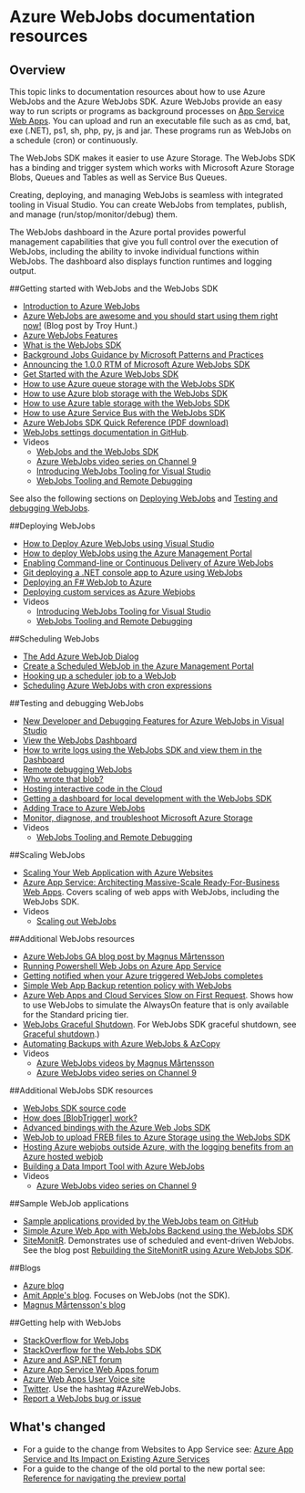 <properties 
	pageTitle="Azure WebJobs documentation resources" 
	description="Recommended resources for learning how to use Azure WebJobs and the Azure WebJobs SDK." 
	services="app-service" 
	documentationCenter=".net" 
	authors="tdykstra" 
	manager="wpickett" 
	editor="jimbe"/>

<tags 
	ms.service="app-service" 
	ms.workload="na" 
	ms.tgt_pltfrm="na" 
	ms.devlang="na" 
	ms.topic="article" 
	ms.date="09/22/2015" 
	ms.author="tdykstra"/>

# Azure WebJobs documentation resources

## Overview

This topic links to documentation resources about how to use Azure WebJobs and the Azure WebJobs SDK. Azure WebJobs provide an easy way to run scripts or programs as background processes on [App Service Web Apps](http://go.microsoft.com/fwlink/?LinkId=529714). You can upload and run an executable file such as as cmd, bat, exe (.NET), ps1, sh, php, py, js and jar. These programs run as WebJobs on a schedule (cron) or continuously.

The WebJobs SDK makes it easier to use Azure Storage. The WebJobs SDK has a binding and trigger system which works with Microsoft Azure Storage Blobs, Queues and Tables as well as Service Bus Queues.

Creating, deploying, and managing WebJobs is seamless with integrated tooling in Visual Studio. You can create WebJobs from templates, publish, and manage (run/stop/monitor/debug) them. 

The WebJobs dashboard in the Azure portal provides powerful management capabilities that give you full control over the execution of WebJobs, including the ability to invoke individual functions within WebJobs. The dashboard also displays function runtimes and logging output. 

##<a name="getstarted"></a>Getting started with WebJobs and the WebJobs SDK

* [Introduction to Azure WebJobs](http://www.hanselman.com/blog/IntroducingWindowsAzureWebJobs.aspx)
* [Azure WebJobs are awesome and you should start using them right now!](http://www.troyhunt.com/2015/01/azure-webjobs-are-awesome-and-you.html) (Blog post by Troy Hunt.)
* [Azure WebJobs Features](/blog/2014/10/22/webjobs-goes-into-full-production/)
* [What is the WebJobs SDK](websites-dotnet-webjobs-sdk.md)
* [Background Jobs Guidance by Microsoft Patterns and Practices](https://github.com/mspnp/azure-guidance/blob/master/Background-Jobs.md)
* [Announcing the 1.0.0 RTM of Microsoft Azure WebJobs SDK](/blog/2014/10/25/announcing-the-1-0-0-rtm-of-microsoft-azure-webjobs-sdk/)
* [Get Started with the Azure WebJobs SDK](websites-dotnet-webjobs-sdk-get-started.md)
* [How to use Azure queue storage with the WebJobs SDK](websites-dotnet-webjobs-sdk-storage-queues-how-to.md)
* [How to use Azure blob storage with the WebJobs SDK](websites-dotnet-webjobs-sdk-storage-blobs-how-to.md)
* [How to use Azure table storage with the WebJobs SDK](websites-dotnet-webjobs-sdk-storage-tables-how-to.md)
* [How to use Azure Service Bus with the WebJobs SDK](websites-dotnet-webjobs-sdk-service-bus.md)
* [Azure WebJobs SDK Quick Reference (PDF download)](http://go.microsoft.com/fwlink/?LinkID=524028&clcid=0x409)
* [WebJobs settings documentation in GitHub](https://github.com/projectkudu/kudu/wiki/Web-jobs).
* Videos
	* [WebJobs and the WebJobs SDK](http://channel9.msdn.com/Shows/Cloud+Cover/Episode-153-WebJobs-with-Pranav-Rastogi?utm_source=dlvr.it&utm_medium=twitter)
	* [Azure WebJobs video series on Channel 9](http://channel9.msdn.com/Tags/azurefridaywebjobs)
	* [Introducing WebJobs Tooling for Visual Studio](http://channel9.msdn.com/Shows/Web+Camps+TV/Introducing-WebJobs-Tooling-for-Visual-Studio-with-Brady-Gaster) 
	* [WebJobs Tooling and Remote Debugging](http://channel9.msdn.com/Shows/Web+Camps+TV/WebJobs-GA-Series-Episode-1-WebJobs-Tooling-with-Brady-Gaster)

See also the following sections on [Deploying WebJobs](#deploy) and [Testing and debugging WebJobs](#debug).

##<a name="deploy"></a>Deploying WebJobs

* [How to Deploy Azure WebJobs using Visual Studio](websites-dotnet-deploy-webjobs.md)
* [How to deploy WebJobs using the Azure Management Portal](web-sites-create-web-jobs.md)
* [Enabling Command-line or Continuous Delivery of Azure WebJobs](http://azure.microsoft.com/blog/2014/08/18/enabling-command-line-or-continuous-delivery-of-azure-webjobs/)
* [Git deploying a .NET console app to Azure using WebJobs](http://blog.amitapple.com/post/73574681678/git-deploy-console-app/)
* [Deploying an F# WebJob to Azure](http://blogs.msdn.com/b/dave_crooks_dev_blog/archive/2015/02/18/deploying-f-web-job-to-azure.aspx)
* [Deploying custom services as Azure Webjobs](http://withouttheloop.com/articles/2015-06-23-deploying-custom-services-as-azure-webjobs/)
* Videos
	* [Introducing WebJobs Tooling for Visual Studio](http://channel9.msdn.com/Shows/Web+Camps+TV/Introducing-WebJobs-Tooling-for-Visual-Studio-with-Brady-Gaster) 
	* [WebJobs Tooling and Remote Debugging](http://channel9.msdn.com/Shows/Web+Camps+TV/WebJobs-GA-Series-Episode-1-WebJobs-Tooling-with-Brady-Gaster) 

##<a name="schedule"></a>Scheduling WebJobs

* [The Add Azure WebJob Dialog](websites-dotnet-deploy-webjobs.md#configure)
* [Create a Scheduled WebJob in the Azure Management Portal](web-sites-create-web-jobs.md#CreateScheduled)
* [Hooking up a scheduler job to a WebJob](http://blog.davidebbo.com/2015/05/scheduled-webjob.html)
* [Scheduling Azure WebJobs with cron expressions](http://blog.amitapple.com/post/2015/06/scheduling-azure-webjobs/)

##<a name="debug"></a>Testing and debugging WebJobs

* [New Developer and Debugging Features for Azure WebJobs in Visual Studio](http://blogs.msdn.com/b/webdev/archive/2014/11/12/new-developer-and-debugging-features-for-azure-webjobs-in-visual-studio.aspx)
* [View the WebJobs Dashboard](websites-dotnet-webjobs-sdk-get-started.md#view-the-webjobs-sdk-dashboard)
* [How to write logs using the WebJobs SDK and view them in the Dashboard](websites-dotnet-webjobs-sdk-storage-queues-how-to.md#logs)
* [Remote debugging WebJobs](web-sites-dotnet-troubleshoot-visual-studio.md#remotedebugwj)
* [Who wrote that blob?](http://blogs.msdn.com/b/jmstall/archive/2014/02/19/who-wrote-that-blob.aspx) 
* [Hosting interactive code in the Cloud](http://blogs.msdn.com/b/jmstall/archive/2014/04/26/hosting-interactive-code-in-the-cloud.aspx)
* [Getting a dashboard for local development with the WebJobs SDK](http://blogs.msdn.com/b/jmstall/archive/2014/01/27/getting-a-dashboard-for-local-development-with-the-webjobs-sdk.aspx)
* [Adding Trace to Azure WebJobs](http://blogs.msdn.com/b/mcsuksoldev/archive/2014/09/04/adding-trace-to-azure-web-sites-and-web-jobs.aspx)
* [Monitor, diagnose, and troubleshoot Microsoft Azure Storage](../storage-monitoring-diagnosing-troubleshooting/)
* Videos
	* [WebJobs Tooling and Remote Debugging](http://channel9.msdn.com/Shows/Web+Camps+TV/WebJobs-GA-Series-Episode-1-WebJobs-Tooling-with-Brady-Gaster) 

##<a name="scale"></a>Scaling WebJobs

* [Scaling Your Web Application with Azure Websites](http://msdn.microsoft.com/magazine/dn786914.aspx)
* [Azure App Service: Architecting Massive-Scale Ready-For-Business Web Apps](https://channel9.msdn.com/Events/Build/2014/3-626). Covers scaling of web apps with WebJobs, including the WebJobs SDK.
* Videos
	* [Scaling out WebJobs](http://channel9.msdn.com/Shows/Azure-Friday/Azure-WebJobs-105-Scaling-out-Web-Jobs)

##<a name="additional"></a>Additional WebJobs resources

* [Azure WebJobs GA blog post by Magnus Mårtensson](http://magnusmartensson.com/azure-webjobs-ga)
* [Running Powershell Web Jobs on Azure App Service](http://blogs.msdn.com/b/nicktrog/archive/2014/01/22/running-powershell-web-jobs-on-azure-websites.aspx)
* [Getting notified when your Azure triggered WebJobs completes](http://blog.amitapple.com/post/2014/03/webjobs-notification/)
* [Simple Web App Backup retention policy with WebJobs](http://azure.microsoft.com/blog/2014/04/28/simple-web-site-backup-retention-policy-with-webjobs/)
* [Azure Web Apps and Cloud Services Slow on First Request](http://wp.sjkp.dk/windows-azure-websites-and-cloud-services-slow-on-first-request/). Shows how to use WebJobs to simulate the AlwaysOn feature that is only available for the Standard pricing tier.
* [WebJobs Graceful Shutdown](http://blog.amitapple.com/post/2014/05/webjobs-graceful-shutdown/#.U72Il_5OWUl). For WebJobs SDK graceful shutdown, see [Graceful shutdown](websites-dotnet-webjobs-sdk-storage-queues-how-to.md#graceful).)
* [Automating Backups with Azure WebJobs & AzCopy](http://markjbrown.com/azure-webjobs-azcopy/)
* Videos
	* [Azure WebJobs videos by Magnus Mårtensson](https://www.youtube.com/playlist?list=PLqp1ZOYYUSd81yEzMYLTw8cz91wx_LU9r)
	* [Azure WebJobs video series on Channel 9](http://channel9.msdn.com/Tags/azurefridaywebjobs)

##<a name="additionalsdk"></a>Additional WebJobs SDK resources

* [WebJobs SDK source code](https://github.com/Azure/azure-webjobs-sdk)
* [How does [BlobTrigger] work?](http://blogs.msdn.com/b/jmstall/archive/2014/04/17/how-does-blobinput-work.aspx) 
* [Advanced bindings with the Azure Web Jobs SDK](http://victorhurdugaci.com/advanced-bindings-with-the-windows-azure-web-jobs-sdk/)
* [WebJob to upload FREB files to Azure Storage using the WebJobs SDK](http://thenextdoorgeek.com/post/WAWS-WebJob-to-upload-FREB-files-to-Azure-Storage-using-the-WebJobs-SDK)
* [Hosting Azure webjobs outside Azure, with the logging benefits from an Azure hosted webjob](http://bypassion.dk/?p=510)
* [Building a Data Import Tool with Azure WebJobs](http://www.freshconsulting.com/building-data-import-tool-azure-webjobs/)
* Videos
	* [Azure WebJobs video series on Channel 9](http://channel9.msdn.com/Tags/azurefridaywebjobs)

##<a name="samples"></a>Sample WebJob applications

* [Sample applications provided by the WebJobs team on GitHub](https://github.com/azure/azure-webjobs-sdk-samples)
* [Simple Azure Web App with WebJobs Backend using the WebJobs SDK](http://code.msdn.microsoft.com/Simple-Azure-Website-with-b4391eeb)
* [SiteMonitR](http://code.msdn.microsoft.com/SiteMonitR-dd4fcf77). Demonstrates use of scheduled and event-driven WebJobs. See the blog post [Rebuilding the SiteMonitR using Azure WebJobs SDK](http://www.bradygaster.com/post/rebuilding-the-sitemonitr-using-windows-azure-webjobs).

##<a name="blogs"></a>Blogs

* [Azure blog](/blog)
* [Amit Apple's blog](http://blog.amitapple.com/). Focuses on WebJobs (not the SDK).
* [Magnus Mårtensson's blog](http://magnusmartensson.com/)

##<a name="gethelp"></a>Getting help with WebJobs

* [StackOverflow for WebJobs](http://stackoverflow.com/questions/tagged/azure-webjobs)
* [StackOverflow for the WebJobs SDK](http://stackoverflow.com/questions/tagged/azure-webjobssdk)
* [Azure and ASP.NET forum](http://forums.asp.net/1247.aspx)
* [Azure App Service Web Apps forum](http://social.msdn.microsoft.com/Forums/azure/home?forum=windowsazurewebsitespreview)
* [Azure Web Apps User Voice site](http://feedback.azure.com/forums/169385-websites)
* [Twitter](http://twitter.com/). Use the hashtag #AzureWebJobs.
* [Report a WebJobs bug or issue](https://github.com/projectkudu/kudu/wiki/Reporting-WebJobs-issues)

## What's changed
* For a guide to the change from Websites to App Service see: [Azure App Service and Its Impact on Existing Azure Services](http://go.microsoft.com/fwlink/?LinkId=529714)
* For a guide to the change of the old portal to the new portal see: [Reference for navigating the preview portal](http://go.microsoft.com/fwlink/?LinkId=529715)
 
